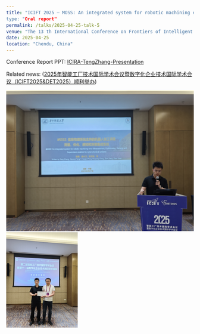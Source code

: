 ```yaml
---
title: "ICIFT 2025 — MOSS: An integrated system for robotic machining error Measurement, Optimization, Sensing and Supervision enabled by cyber-physical systems
type: "Oral report"
permalink: /talks/2025-04-25-talk-5
venue: "The 13 th International Conference on Frontiers of Intelligent Technology, (ICIFT 2025)"
date: 2025-04-25
location: "Chendu, China"
---
```


Conference Report PPT:   [ICIRA-TengZhang-Presentation](..\files\ICIRA-TengZhang-Presentation-2.pdf) 

Related news: ([2025年智能工厂技术国际学术会议暨数字化企业技术国际学术会议（ICIFT2025&DET2025）顺利举办](https://www.cgn.net.cn/cms/news/100000/0000000022/34e677659def486692f9173c9aef247a.shtml))

<img src="..\images\ICIFT1.jpg" alt="ICIRA" style="zoom:50%;" />

<img src="..\images\ICIFT2.jpg" alt="ICIRA" style="zoom: 25%;" />


